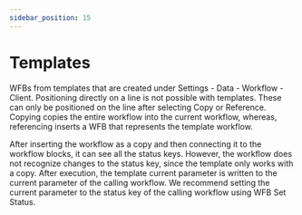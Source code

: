 ```yaml
---
sidebar_position: 15
---
```


# Templates

WFBs from templates that are created under Settings - Data - Workflow - Client. Positioning directly on a line is not possible with templates. These can only be positioned on the line after selecting Copy or Reference. Copying copies the entire workflow into the current workflow, whereas, referencing inserts a WFB that represents the template workflow.

After inserting the workflow as a copy and then connecting it to the workflow blocks, it can see all the status keys. However, the workflow does not recognize changes to the status key, since the template only works with a copy. After execution, the template current parameter is written to the current parameter of the calling workflow. We recommend setting the current parameter to the status key of the calling workflow using WFB Set Status.
